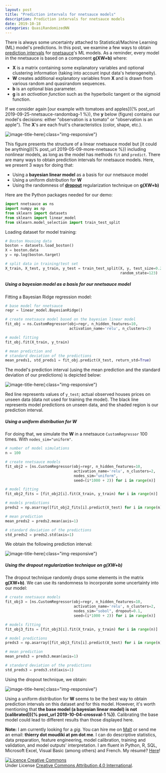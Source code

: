 ```yaml
---
layout: post
title: "Prediction intervals for nnetsauce models"
description: Prediction intervals for nnetsauce models 
date: 2019-10-18
categories: QuasiRandomizedNN
---
```




There is always some uncertainty attached to Statistical/Machine Learning (ML) model's predictions. 
In this post, we examine a few ways to obtain [prediction intervals](https://en.wikipedia.org/wiki/Prediction_interval) for [nnetsauce](https://github.com/thierrymoudiki/nnetsauce)'s ML models. As a reminder, every model in the nnetsauce is based on a component __g(XW+b)__ where:

- __X__ is a matrix containing some explanatory variables and optional clustering information (taking into account input data's heterogeneity).
- __W__ creates additional explanatory variables from __X__ and is drawn from various random and quasirandom sequences.
- __b__ is an optional bias parameter.
- __g__ is an _activation function_ such as the hyperbolic tangent or the sigmoid function.  


If we consider again [our example with tomatoes and apples]({% post_url 2019-09-25-nnetsauce-randombag-1 %}), the __y__ below (figure) contains our model's decisions: either "observation is a tomato" or "observation is an apple"). The __X__'s are each fruit's characteristics (color, shape, etc.). 

![image-title-here]({{base}}/images/2019-10-18/2019-10-18-image1.png){:class="img-responsive"}

This figure presents the structure of a linear nnetsauce model but [it could be anything]({% post_url 2019-05-09-more-nnetsauce %}) including nonlinear models, as long as the model has methods `fit` and `predict`. There are many ways to obtain prediction intervals for nnetsauce models. Here, we present 3 ways for doing that: 

- Using a __bayesian linear model__ as a basis for our nnetsauce model 
- Using a uniform distribution for __W__
- Using the randomness of [__dropout__](https://en.wikipedia.org/wiki/Dropout_(neural_networks)) regularization technique on __g(XW+b)__


Here are the Python packages needed for our demo: 

```python
import nnetsauce as ns
import numpy as np      
from sklearn import datasets
from sklearn import linear_model
from sklearn.model_selection import train_test_split
```

Loading dataset for model training: 

```python
# Boston Housing data
boston = datasets.load_boston()
X = boston.data 
y = np.log(boston.target)

# split data in training/test set
X_train, X_test, y_train, y_test = train_test_split(X, y, test_size=0.2,  
                                                    random_state=123)
```

##### Using a __bayesian model__ as a basis for our nnetsauce model


Fitting a Bayesian Ridge regression model: 

```python
# base model for nnetsauce
regr = linear_model.BayesianRidge()

# create nnetsauce model based on the bayesian linear model
fit_obj = ns.CustomRegressor(obj=regr, n_hidden_features=10, 
                             activation_name='relu', n_clusters=2)

# model fitting
fit_obj.fit(X_train, y_train)

# mean prediction and
# standard deviation of the predictions
mean_preds1, std_preds1 = fit_obj.predict(X_test, return_std=True)
```

The model's prediction interval (using the mean prediction and
the standard deviation of our predictions) is depicted below:

![image-title-here]({{base}}/images/2019-10-18/2019-10-18-image2.png){:class="img-responsive"}

Red line represents values of `y_test`; actual observed houses prices on unseen data (data not used for training the model). The black line represents model predictions on unseen data, and the shaded region is our prediction interval.

##### Using a uniform distribution for __W__

For doing that, we simulate the __W__ in a nnetsauce `CustomRegressor` 100 times. With `nodes_sim="uniform"`.

```python
# number of model simulations
n = 100 

# create nnetsauce models
fit_obj2 = [ns.CustomRegressor(obj=regr, n_hidden_features=10, 
                               activation_name='relu', n_clusters=2,
                               nodes_sim="uniform", 
                               seed=(i*1000 + 2)) for i in range(n)]

# model fitting
fit_obj2_fits = [fit_obj2[i].fit(X_train, y_train) for i in range(n)]

# models predictions 
preds2 = np.asarray([fit_obj2_fits[i].predict(X_test) for i in range(n)]).T

# mean prediction 
mean_preds2 = preds2.mean(axis=1)

# standard deviation of the predictions
std_preds2 = preds2.std(axis=1)

```

We obtain the following prediction interval: 

![image-title-here]({{base}}/images/2019-10-18/2019-10-18-image3.png){:class="img-responsive"}

##### Using the __dropout__ regularization technique on __g(XW+b)__

The dropout technique randomly drops some elements in the matrix __g(XW+b)__. We can use its randomness to incorporate some uncertainty into our model:

```python
# create nnetsauce models
fit_obj3 = [ns.CustomRegressor(obj=regr, n_hidden_features=10, 
                               activation_name='relu', n_clusters=2,
                               nodes_sim="sobol", dropout=0.1, 
                               seed=(i*1000 + 2)) for i in range(n)]

# models fitting
fit_obj3_fits = [fit_obj3[i].fit(X_train, y_train) for i in range(n)]

# model predictions 
preds3 = np.asarray([fit_obj3_fits[i].predict(X_test) for i in range(n)]).T

# mean prediction 
mean_preds3 = preds3.mean(axis=1)

# standard deviation of the predictions
std_preds3 = preds3.std(axis=1)
```

Using the dropout technique, we obtain: 

![image-title-here]({{base}}/images/2019-10-18/2019-10-18-image4.png){:class="img-responsive"}


Using a uniform distribution for __W__ seems to be the best way to obtain prediction intervals on this dataset and for this model. However, it's worth mentioning that __the base model (a bayesian linear model) is not [calibrated]({% post_url 2019-10-04-crossval-1 %})__. Calibrating the base model could lead to different results than those displayed here. 


__Note:__ I am currently looking for a _gig_. You can hire me on [Malt](https://www.malt.fr/profile/thierrymoudiki) or send me an email: __thierry dot moudiki at pm dot me__. I can do descriptive statistics, data preparation, feature engineering, model calibration, training and validation, and model outputs' interpretation. I am fluent in Python, R, SQL, Microsoft Excel, Visual Basic (among others) and French. My résumé? [Here]({{base}}/cv/thierry-moudiki.pdf)!


<a rel="license" href="http://creativecommons.org/licenses/by/4.0/"><img alt="Licence Creative Commons" style="border-width:0" src="https://i.creativecommons.org/l/by/4.0/88x31.png" /></a><br />Under License <a rel="license" href="http://creativecommons.org/licenses/by/4.0/">Creative Commons Attribution 4.0 International</a>.


